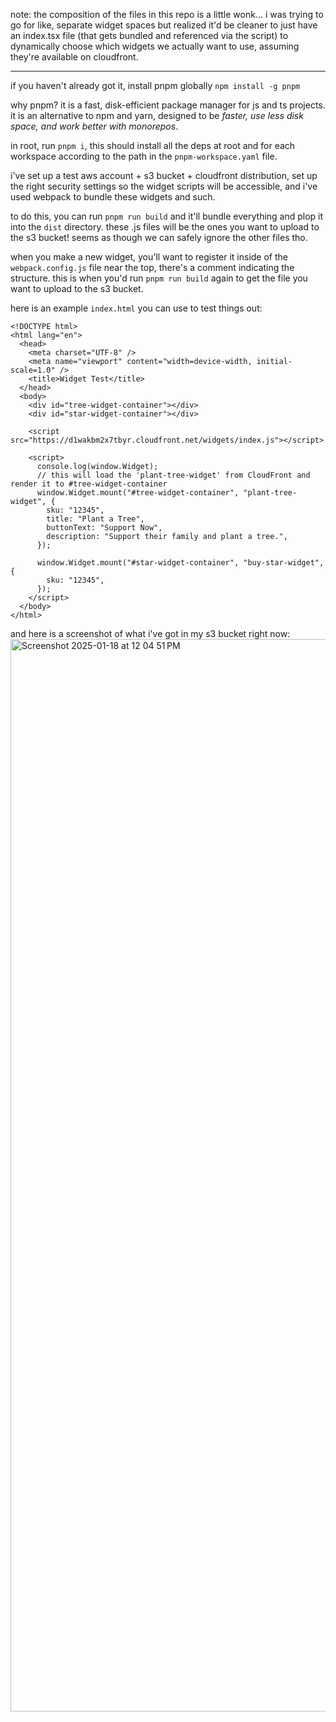 note: the composition of the files in this repo is a little wonk... i was trying to go for like, separate widget spaces but realized it'd be cleaner to just have an index.tsx file (that gets bundled and referenced via the script) to dynamically choose which widgets we actually want to use, assuming they're available on cloudfront.

---

if you haven't already got it, install pnpm globally
`npm install -g pnpm`

why pnpm? it is a fast, disk-efficient package manager for js and ts projects. it is an alternative to npm and yarn, designed to be _faster, use less disk space, and work better with monorepos_.

in root, run `pnpm i`, this should install all the deps at root and for each workspace according to the path in the `pnpm-workspace.yaml` file.

i've set up a test aws account + s3 bucket + cloudfront distribution, set up the right security settings so the widget scripts will be accessible, and i've used webpack to bundle these widgets and such.

to do this, you can run `pnpm run build` and it'll bundle everything and plop it into the `dist` directory. these .js files will be the ones you want to upload to the s3 bucket! seems as though we can safely ignore the other files tho.

when you make a new widget, you'll want to register it inside of the `webpack.config.js` file near the top, there's a comment indicating the structure. this is when you'd run `pnpm run build` again to get the file you want to upload to the s3 bucket.

here is an example `index.html` you can use to test things out:

```
<!DOCTYPE html>
<html lang="en">
  <head>
    <meta charset="UTF-8" />
    <meta name="viewport" content="width=device-width, initial-scale=1.0" />
    <title>Widget Test</title>
  </head>
  <body>
    <div id="tree-widget-container"></div>
    <div id="star-widget-container"></div>

    <script src="https://d1wakbm2x7tbyr.cloudfront.net/widgets/index.js"></script>

    <script>
      console.log(window.Widget);
      // this will load the 'plant-tree-widget' from CloudFront and render it to #tree-widget-container
      window.Widget.mount("#tree-widget-container", "plant-tree-widget", {
        sku: "12345",
        title: "Plant a Tree",
        buttonText: "Support Now",
        description: "Support their family and plant a tree.",
      });

      window.Widget.mount("#star-widget-container", "buy-star-widget", {
        sku: "12345",
      });
    </script>
  </body>
</html>
```

and here is a screenshot of what i've got in my s3 bucket right now:
<img width="1716" alt="Screenshot 2025-01-18 at 12 04 51 PM" src="https://github.com/user-attachments/assets/a63aa216-9b49-443a-9c47-59aed5340662" />

